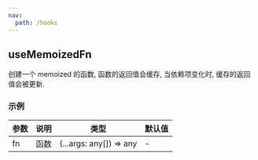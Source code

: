 ```yaml
---
nav:
  path: /hooks
---
```


## useMemoizedFn

创建一个 memoized 的函数, 函数的返回值会缓存, 当依赖项变化时, 缓存的返回值会被更新.

### 示例

<code src="./dome/index.tsx"></code>

| 参数 | 说明 | 类型                    | 默认值 |
| ---- | ---- | ----------------------- | ------ |
| fn   | 函数 | (...args: any[]) => any | -      |
